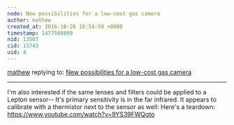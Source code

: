```yaml
---
node: New possibilities for a low-cost gas camera
author: mathew
created_at: 2016-10-26 18:54:59 +0000
timestamp: 1477508099
nid: 13507
cid: 15743
uid: 4
---
```




[mathew](../profile/mathew) replying to: [New possibilities for a low-cost gas camera](../notes/loganw/09-29-2016/new-possibilities-for-a-low-cost-gas-camera)

----
I'm also interested if the same lenses and filters could be applied to a Lepton sensor-- It's primary sensitivity is in the far infrared.  It appears to calibrate with a thermistor next to the sensor as well:
Here's a teardown:
https://www.youtube.com/watch?v=9YS39FWQgto